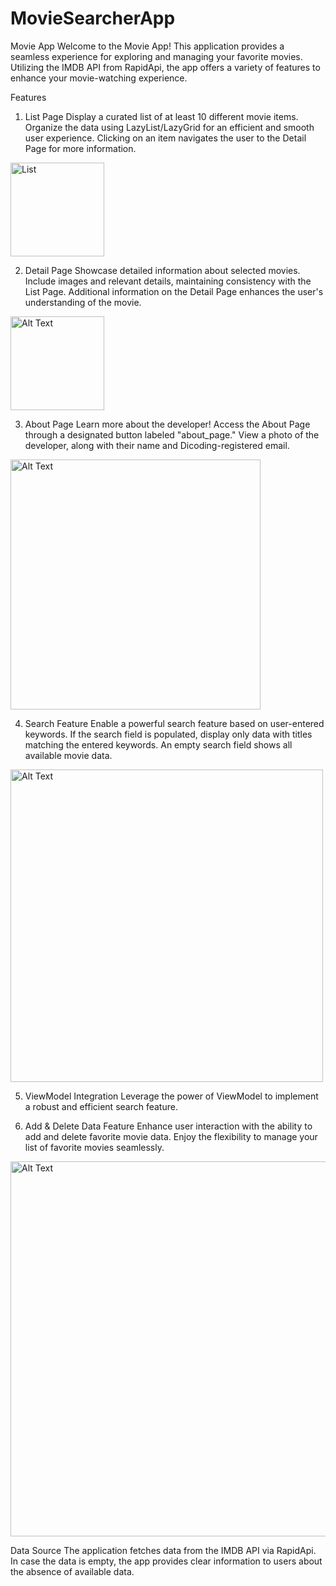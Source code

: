# MovieSearcherApp

Movie App
Welcome to the Movie App! This application provides a seamless experience for exploring and managing your favorite movies. Utilizing the IMDB API from RapidApi, the app offers a variety of features to enhance your movie-watching experience.

Features
1. List Page
Display a curated list of at least 10 different movie items.
Organize the data using LazyList/LazyGrid for an efficient and smooth user experience.
Clicking on an item navigates the user to the Detail Page for more information.

<img src="https://drive.google.com/uc?id=1L3p2Wf69pIU_nd16UYQWkgdd-_nc_FqG" alt="List" width="150"/>

2. Detail Page
Showcase detailed information about selected movies.
Include images and relevant details, maintaining consistency with the List Page.
Additional information on the Detail Page enhances the user's understanding of the movie.

<img src="https://drive.google.com/uc?id=1foA8dLa86OdHFQS-3iAwgAXUMKisL2Ya" alt="Alt Text" width="150"/>

3. About Page
Learn more about the developer!
Access the About Page through a designated button labeled "about_page."
View a photo of the developer, along with their name and Dicoding-registered email.

<img src="https://drive.google.com/uc?id=1-uI3e8HjfT6CWgXZs11VByTZsTsLmAUC" alt="Alt Text" width="400"/>

4. Search Feature
Enable a powerful search feature based on user-entered keywords.
If the search field is populated, display only data with titles matching the entered keywords.
An empty search field shows all available movie data.

<img src="https://drive.google.com/uc?id=15EacyB_7-rXlsGiyLSfqpi8f5ntrSA_d" alt="Alt Text" width="500"/>

5. ViewModel Integration
Leverage the power of ViewModel to implement a robust and efficient search feature.

6. Add & Delete Data Feature
Enhance user interaction with the ability to add and delete favorite movie data.
Enjoy the flexibility to manage your list of favorite movies seamlessly.

<img src="https://drive.google.com/uc?id=1eeiv2IiwJUKQaHcQmQRJyd7m3XboDX-n" alt="Alt Text" width="600"/>

Data Source
The application fetches data from the IMDB API via RapidApi. In case the data is empty, the app provides clear information to users about the absence of available data.
